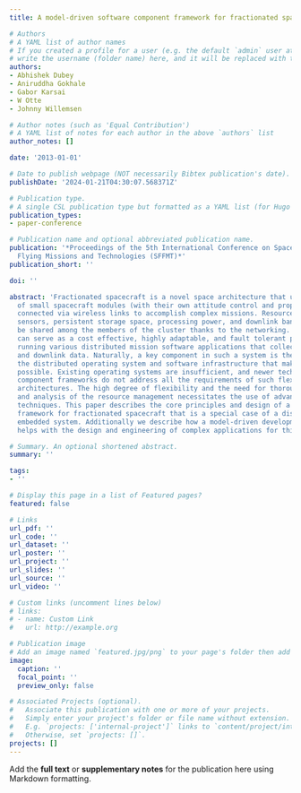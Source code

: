 ```yaml
---
title: A model-driven software component framework for fractionated spacecraft

# Authors
# A YAML list of author names
# If you created a profile for a user (e.g. the default `admin` user at `content/authors/admin/`), 
# write the username (folder name) here, and it will be replaced with their full name and linked to their profile.
authors:
- Abhishek Dubey
- Aniruddha Gokhale
- Gabor Karsai
- W Otte
- Johnny Willemsen

# Author notes (such as 'Equal Contribution')
# A YAML list of notes for each author in the above `authors` list
author_notes: []

date: '2013-01-01'

# Date to publish webpage (NOT necessarily Bibtex publication's date).
publishDate: '2024-01-21T04:30:07.568371Z'

# Publication type.
# A single CSL publication type but formatted as a YAML list (for Hugo requirements).
publication_types:
- paper-conference

# Publication name and optional abbreviated publication name.
publication: '*Proceedings of the 5th International Conference on Spacecraft Formation
  Flying Missions and Technologies (SFFMT)*'
publication_short: ''

doi: ''

abstract: 'Fractionated spacecraft is a novel space architecture that uses a cluster
  of small spacecraft modules (with their own attitude control and propulsion systems)
  connected via wireless links to accomplish complex missions. Resources, such as
  sensors, persistent storage space, processing power, and downlink bandwidth can
  be shared among the members of the cluster thanks to the networking. Such spacecraft
  can serve as a cost effective, highly adaptable, and fault tolerant platform for
  running various distributed mission software applications that collect, process,
  and downlink data. Naturally, a key component in such a system is the software platform:
  the distributed operating system and software infrastructure that makes such applications
  possible. Existing operating systems are insufficient, and newer technologies like
  component frameworks do not address all the requirements of such flexible space
  architectures. The high degree of flexibility and the need for thorough planning
  and analysis of the resource management necessitates the use of advanced development
  techniques. This paper describes the core principles and design of a software component
  framework for fractionated spacecraft that is a special case of a distributed real-time
  embedded system. Additionally we describe how a model-driven development environment
  helps with the design and engineering of complex applications for this platform. '

# Summary. An optional shortened abstract.
summary: ''

tags:
- ''

# Display this page in a list of Featured pages?
featured: false

# Links
url_pdf: ''
url_code: ''
url_dataset: ''
url_poster: ''
url_project: ''
url_slides: ''
url_source: ''
url_video: ''

# Custom links (uncomment lines below)
# links:
# - name: Custom Link
#   url: http://example.org

# Publication image
# Add an image named `featured.jpg/png` to your page's folder then add a caption below.
image:
  caption: ''
  focal_point: ''
  preview_only: false

# Associated Projects (optional).
#   Associate this publication with one or more of your projects.
#   Simply enter your project's folder or file name without extension.
#   E.g. `projects: ['internal-project']` links to `content/project/internal-project/index.md`.
#   Otherwise, set `projects: []`.
projects: []
---
```


Add the **full text** or **supplementary notes** for the publication here using Markdown formatting.
